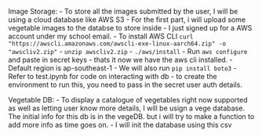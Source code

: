 Image Storage:
    - To store all the images submitted by the user, I will be using a cloud database like AWS S3
    - For the first part, i will upload some vegetable images to the databse to store inside
    - I just signed up for a AWS account under my school email. 
    - To install AWS CLI `curl "https://awscli.amazonaws.com/awscli-exe-linux-aarch64.zip" -o "awscliv2.zip"`
    - `unzip awscliv2.zip`
    - `./aws/install`
    - Run `aws configure` and paste in secret keys
    - thats it now we have the aws cli installed. 
    - Default region is ap-southeast-1
    - We will also run  `pip install boto3`
    - Refer to test.ipynb for code on interacting with db
    - to create the environment to run this, you need to pass in the secret user auth details. 

Vegetable DB:
    - To display a catalogue of vegetables right now supported as well as letting user know more details, I will be usign a vege database. The initial info for this db is in the vegeDB. but i will try to make a function to add more info as time goes on. 
    - I will init the database using this csv
